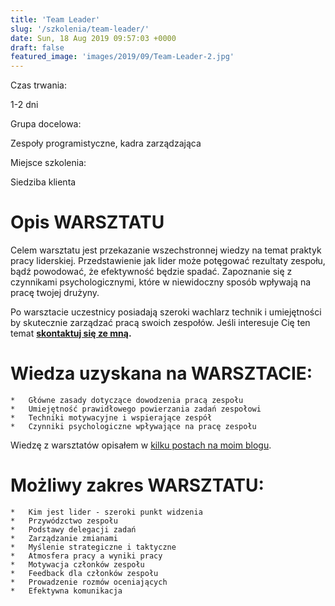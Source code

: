 ```yaml
---
title: 'Team Leader'
slug: '/szkolenia/team-leader/'
date: Sun, 18 Aug 2019 09:57:03 +0000
draft: false
featured_image: 'images/2019/09/Team-Leader-2.jpg'
---
```


Czas trwania:

1-2 dni

Grupa docelowa:

Zespoły programistyczne, kadra zarządzająca

Miejsce szkolenia:

Siedziba klienta

Opis WARSZTATU
==============

Celem warsztatu jest przekazanie wszechstronnej wiedzy na temat praktyk pracy liderskiej. Przedstawienie jak lider może potęgować rezultaty zespołu, bądź powodować, że efektywność będzie spadać. Zapoznanie się z czynnikami psychologicznymi, które w niewidoczny sposób wpływają na pracę twojej drużyny.

Po warsztacie uczestnicy posiadają szeroki wachlarz technik i umiejętności by skutecznie zarządzać pracą swoich zespołów. Jeśli interesuje Cię ten temat **[skontaktuj się ze mną](/kontakt).**

Wiedza uzyskana na WARSZTACIE:
==============================

 	*   Główne zasady dotyczące dowodzenia pracą zespołu
 	*   Umiejętność prawidłowego powierzania zadań zespołowi
 	*   Techniki motywacyjne i wspierające zespół
 	*   Czynniki psychologiczne wpływające na pracę zespołu

Wiedzę z warsztatów opisałem w [kilku postach na moim blogu](/2018/05/17/porady-dla-team-leadera-podsumowanie/).

Możliwy zakres WARSZTATU:
=========================

 	*   Kim jest lider - szeroki punkt widzenia
 	*   Przywódzctwo zespołu
 	*   Podstawy delegacji zadań
 	*   Zarządzanie zmianami
 	*   Myślenie strategiczne i taktyczne
 	*   Atmosfera pracy a wyniki pracy
 	*   Motywacja członków zespołu
 	*   Feedback dla członków zespołu
 	*   Prowadzenie rozmów oceniających
 	*   Efektywna komunikacja